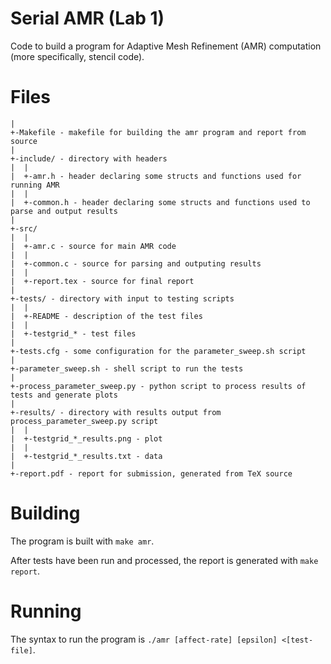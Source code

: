 # Serial AMR (Lab 1)

Code to build a program for Adaptive Mesh Refinement (AMR) computation (more
specifically, stencil code).

# Files

```
|
+-Makefile - makefile for building the amr program and report from source
|
+-include/ - directory with headers
|  |
|  +-amr.h - header declaring some structs and functions used for running AMR
|  |
|  +-common.h - header declaring some structs and functions used to parse and output results
|
+-src/
|  |
|  +-amr.c - source for main AMR code
|  |
|  +-common.c - source for parsing and outputing results
|  |
|  +-report.tex - source for final report
|
+-tests/ - directory with input to testing scripts
|  |
|  +-README - description of the test files
|  |
|  +-testgrid_* - test files
|
+-tests.cfg - some configuration for the parameter_sweep.sh script
|
+-parameter_sweep.sh - shell script to run the tests
|
+-process_parameter_sweep.py - python script to process results of tests and generate plots
|
+-results/ - directory with results output from process_parameter_sweep.py script
|  |
|  +-testgrid_*_results.png - plot
|  |
|  +-testgrid_*_results.txt - data
|
+-report.pdf - report for submission, generated from TeX source
```

# Building

The program is built with `make amr`.

After tests have been run and processed, the report is generated with `make report`.

# Running

The syntax to run the program is `./amr [affect-rate] [epsilon] <[test-file]`.
